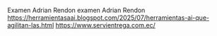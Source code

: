 Examen
Adrian Rendon examen
Adrian Rendon 
https://herramientasaai.blogspot.com/2025/07/herramientas-ai-que-agilitan-las.html
https://www.servientrega.com.ec/

